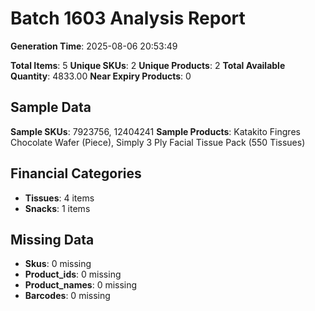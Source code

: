 # Batch 1603 Analysis Report

**Generation Time**: 2025-08-06 20:53:49

**Total Items**: 5
**Unique SKUs**: 2
**Unique Products**: 2
**Total Available Quantity**: 4833.00
**Near Expiry Products**: 0

## Sample Data
**Sample SKUs**: 7923756, 12404241
**Sample Products**: Katakito Fingres Chocolate Wafer (Piece), Simply 3 Ply Facial Tissue Pack (550 Tissues)

## Financial Categories
- **Tissues**: 4 items
- **Snacks**: 1 items

## Missing Data
- **Skus**: 0 missing
- **Product_ids**: 0 missing
- **Product_names**: 0 missing
- **Barcodes**: 0 missing
